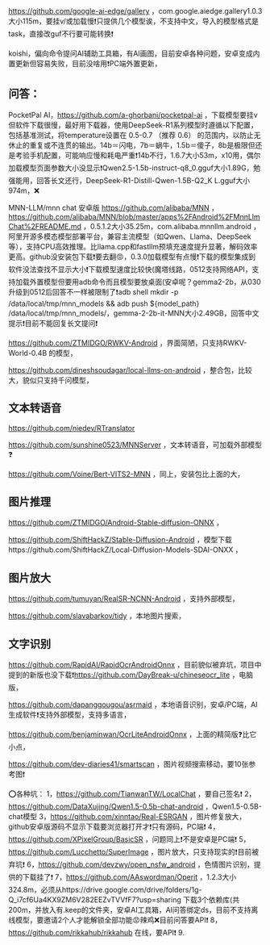 https://github.com/google-ai-edge/gallery ，com.google.aiedge.gallery1.0.3大小115m，要挂v/或加载慢❗只提供几个模型诶，不支持中文，导入的模型格式是task，直接改guf不行要可能转换❗

koishi，偏向命令提问AI辅助工具箱，有AI画图，目前安卓各种问题，安卓变成内置更新但容易失败，目前没啥用❗PC端外置更新，

## 问答：
PocketPal AI，https://github.com/a-ghorbani/pocketpal-ai ，下载模型要挂v但软件下载很慢，最好用下载器，使用DeepSeek-R1系列模型时遵循以下配置，包括基准测试，将temperature设置在 0.5-0.7 （推荐 0.6） 的范围内，以防止无休止的重复或不连贯的输出。14b＝闪电，7b＝蜗牛，1.5b＝傻子，8b是极限但还是考验手机配置，可能响应慢和耗电严重❗14b不行，1.6.7大小53m，x10用，偶尔加载模型页面参数大小没显示❗Qwen2.5-1.5b-instruct-q8_0.gguf大小1.89G，勉强能用，回答长文还行，DeepSeek-R1-Distill-Qwen-1.5B-Q2_K
L.gguf大小974m，❌

MNN-LLM/mnn chat 安卓版
https://github.com/alibaba/MNN ，https://github.com/alibaba/MNN/blob/master/apps%2FAndroid%2FMnnLlmChat%2FREADME.md ，0.5.1.2大小35.25m，com.alibaba.mnnllm.android ，阿里开源多模态模型部署平台，兼容主流模型（如Qwen、Llama、DeepSeek等），支持CPU高效推理。比llama.cpp和fastllm预填充速度提升显著，解码效率更高。​github没安装包下载❗要去翻😡，0.3.0加载模型有点慢❗下载的模型集成到软件没法查找不显示大小❗下载模型速度比较快(魔塔线路，0512支持网络API，支持加载外置模型但要用adb命令而且模型要放桌面(安卓呢？gemma2-2b，从030升级到0512后回答不一样被限制了❗adb shell mkdir -p /data/local/tmp/mnn_models && adb push ${model_path} /data/local/tmp/mnn_models/，gemma-2-2b-it-MNN大小2.49GB，回答中文提示❗目前不能回复长文提问❗

https://github.com/ZTMIDGO/RWKV-Android ，界面简陋，只支持RWKV-World-0.4B 的模型，

https://github.com/dineshsoudagar/local-llms-on-android ，整合包，比较大，貌似只支持千问模型，

## 文本转语音
https://github.com/niedev/RTranslator

https://github.com/sunshine0523/MNNServer ，文本转语音，可加载外部模型❓

https://github.com/Voine/Bert-VITS2-MNN ，同上，安装包比上面的大，


## 图片推理
https://github.com/ZTMIDGO/Android-Stable-diffusion-ONNX ，

https://github.com/ShiftHackZ/Stable-Diffusion-Android ，模型下载https://github.com/ShiftHackZ/Local-Diffusion-Models-SDAI-ONXX ，

## 图片放大
https://github.com/tumuyan/RealSR-NCNN-Android ，支持外部模型，

https://github.com/slavabarkov/tidy ，本地图片搜索，

## 文字识别
https://github.com/RapidAI/RapidOcrAndroidOnnx ，目前貌似被弃坑，项目中提到的新版也没下载❗https://github.com/DayBreak-u/chineseocr_lite ，电脑版，

https://github.com/dapanggougou/asrmaid ，本地语音识别，安卓/PC端，AI生成软件❗支持外部模型，支持多语言，

https://github.com/benjaminwan/OcrLiteAndroidOnnx ，上面的精简版❓比它小点，

https://github.com/dev-diaries41/smartscan ，图片视频搜索移动，要10张参考图❗

⭕各种坑：
1，https://github.com/TianwanTW/LocalChat ，要自己签名❗
2，https://github.com/DataXujing/Qwen1.5-0.5b-chat-android ，Qwen1.5-0.5B-chat模型
3，https://github.com/xinntao/Real-ESRGAN ，图片修复放大，github安卓版源码不显示下载要浏览器打开才❗只有源码，PC端❗
4，https://github.com/XPixelGroup/BasicSR ，问题同上❗不是安卓是PC端❗
5，https://github.com/Lucchetto/SuperImage ，图片放大，只支持现实的❗目前被弃坑❗
6，https://github.com/devzwy/open_nsfw_android ，色情图片识别，提供的下载挂了❗
7，https://github.com/AAswordman/Operit ，1.2.3大小324.8m，必须从https://drive.google.com/drive/folders/1g-Q_i7cf6Ua4KX9ZM6V282EEZvTVVfF7?usp=sharing 下载3个依赖库(共200m，并放入有.keep的文件夹，安卓AI工具箱，AI问答绑定ds，目前不支持离线模型，要邀请2个人才能解锁全部功能😡辣鸡❌目前问答要API❗️
8，https://github.com/rikkahub/rikkahub 在线，要API❗️
9. 